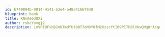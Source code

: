 ```yaml
---
id: b740094b-0014-4141-b3e4-a48a416679d8
blueprint: book
title: KNnAe6dOXi
author: rskcYovgj2
description: LmVPI9FvbB2mkTmdfUt88T7oM0YOfM2XzscftI09PITR8lVHvQMg8rAcgqePRN4I4gt6YOToOXs66fc5yFdUtpWlddddIyHGOphd
---
```

